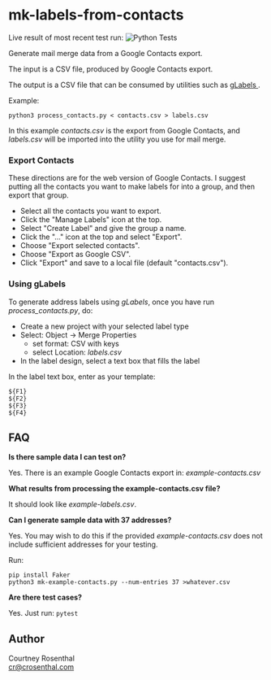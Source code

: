 # mk-labels-from-contacts

Live result of most recent test run: ![Python Tests](https://github.com/courtney-rosenthal/mk-labels-from-contacts/actions/workflows/python-tests.yml/badge.svg)


Generate mail merge data from a Google Contacts export.

The input is a CSV file, produced by Google Contacts export.

The output is a CSV file that can be consumed by utilities such as [ gLabels 
](https://help.gnome.org/users/glabels/stable/).

Example:
```
python3 process_contacts.py < contacts.csv > labels.csv
```

In this example _contacts.csv_ is the export from Google Contacts, and 
_labels.csv_ will be imported into the utility you use for mail merge.


### Export Contacts

These directions are for the web version of Google Contacts. I suggest 
putting all the contacts you want to make labels for into a group, and then 
export that group.

  * Select all the contacts you want to export.
  * Click the "Manage Labels" icon at the top.
  * Select "Create Label" and give the group a name.
  * Click the "..." icon at the top and select "Export".
  * Choose "Export selected contacts".
  * Choose "Export as Google CSV".
  * Click "Export" and save to a local file (default "contacts.csv").

### Using gLabels

To generate address labels using _gLabels_, once you have run 
_process_contacts.py_, do:

* Create a new project with your selected label type
* Select: Object -> Merge Properties
    * set format: CSV with keys
    * select Location: _labels.csv_
* In the label design, select a text box that fills the label

In the label text box, enter as your template:
```
${F1}
${F2}
${F3}
${F4}
```


## FAQ

**Is there sample data I can test on?**

Yes. There is an example Google Contacts export in:  _example-contacts.csv_ 

**What results from processing the example-contacts.csv file?**

It should look like _example-labels.csv_.

**Can I generate sample data with 37 addresses?**

Yes. You may wish to do this if the provided _example-contacts.csv_ does not
include sufficient addresses for your testing.

Run:

    pip install Faker
    python3 mk-example-contacts.py --num-entries 37 >whatever.csv

**Are there test cases?**

Yes. Just run: ```pytest```


## Author

Courtney Rosenthal<br />
cr@crosenthal.com
